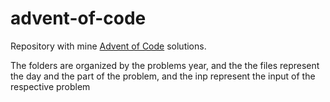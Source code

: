 # advent-of-code
Repository with mine [Advent of Code](https://adventofcode.com/) solutions.

The folders are organized by the problems year, and the the files represent the day and the part of the problem, and the inp represent the input of the respective problem
